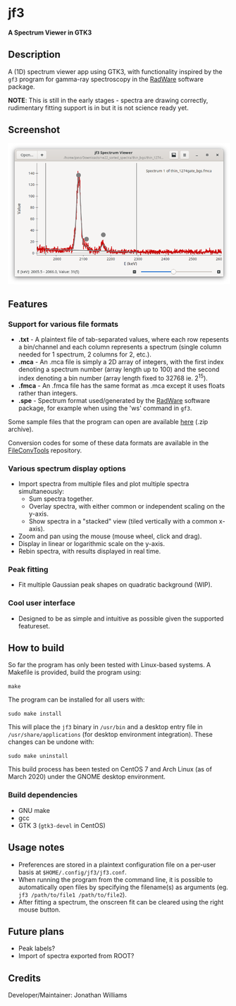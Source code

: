 # **jf3**

**A Spectrum Viewer in GTK3**

## Description

A (1D) spectrum viewer app using GTK3, with functionality inspired by the `gf3` program for gamma-ray spectroscopy in the [RadWare](https://radware.phy.ornl.gov/) software package.

**NOTE**: This is still in the early stages - spectra are drawing correctly, rudimentary fitting support is in but it is not science ready yet.

## Screenshot

![jf3 user interface screenshot](https://raw.githubusercontent.com/e-j-w/e-j-w.github.io/master/media/jf3.png "jf3 user interface")

## Features

### Support for various file formats

* **.txt** - A plaintext file of tab-separated values, where each row repesents a bin/channel and each column represents a spectrum (single column needed for 1 spectrum, 2 columns for 2, etc.).
* **.mca** - An .mca file is simply a 2D array of integers, with the first index denoting a spectrum number (array length up to 100) and the second index denoting a bin number (array length fixed to 32768 ie. 2<sup>15</sup>).
* **.fmca** - An .fmca file has the same format as .mca except it uses floats rather than integers.
* **.spe** -  Spectrum format used/generated by the [RadWare](https://radware.phy.ornl.gov/) software package, for example when using the 'ws' command in `gf3`.

Some sample files that the program can open are available [here](https://mega.nz/#!yUtRBAYR!ATst0ngazksR-g-P-Qdsw2rd4lpHJXBpd6nJq6pW77I) (.zip archive).

Conversion codes for some of these data formats are available in the [FileConvTools](https://github.com/e-j-w/FileConvTools) repository.

### Various spectrum display options

* Import spectra from multiple files and plot multiple spectra simultaneously:
    * Sum spectra together.
    * Overlay spectra, with either common or independent scaling on the y-axis.
    * Show spectra in a "stacked" view (tiled vertically with a common x-axis).
* Zoom and pan using the mouse (mouse wheel, click and drag).
* Display in linear or logarithmic scale on the y-axis.
* Rebin spectra, with results displayed in real time.

### Peak fitting

* Fit multiple Gaussian peak shapes on quadratic background (WIP).

### Cool user interface

* Designed to be as simple and intuitive as possible given the supported featureset.

## How to build

So far the program has only been tested with Linux-based systems.  A Makefile is provided, build the program using:

```make``` 

The program can be installed for all users with:

```sudo make install```

This will place the `jf3` binary in `/usr/bin` and a desktop entry file in `/usr/share/applications` (for desktop environment integration).  These changes can be undone with:

```sudo make uninstall```

This build process has been tested on CentOS 7 and Arch Linux (as of March 2020) under the GNOME desktop environment.

### Build dependencies

* GNU make
* gcc
* GTK 3 (`gtk3-devel` in CentOS)


## Usage notes

* Preferences are stored in a plaintext configuration file on a per-user basis at `$HOME/.config/jf3/jf3.conf`.
* When running the program from the command line, it is possible to automatically open files by specifying the filename(s) as arguments (eg. `jf3 /path/to/file1 /path/to/file2`).
* After fitting a spectrum, the onscreen fit can be cleared using the right mouse button.


## Future plans

* Peak labels?
* Import of spectra exported from ROOT?

## Credits

Developer/Maintainer: Jonathan Williams
